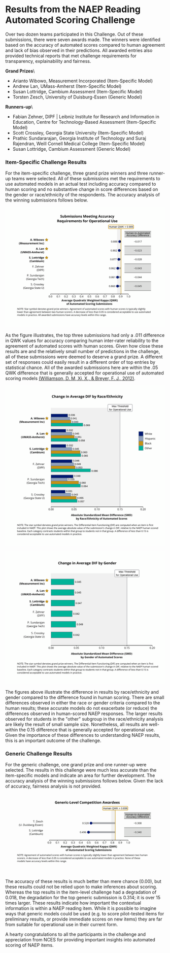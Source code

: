 # Results from the NAEP Reading Automated Scoring Challenge
Over two dozen teams participated in this Challenge.  Out of these submissions, there were seven awards made.  The winners were identified based on the accuracy of automated scores compared to human agreement and lack of bias observed in their predictions. All awarded entries also provided technical reports that met challenge requirements for transparency, explainability and fairness.

**Grand Prizes**\
- Arianto Wibowo, Measurement Incorporated (Item-Specific Model)
- Andrew Lan, UMass-Amherst (Item-Specific Model)
- Susan Lottridge, Cambium Assessment (Item-Specific Model)
- Torsten Zesch, University of Duisburg-Essen (Generic Model)
 
**Runners-up**\
- Fabian Zehner, DIPF | Leibniz Institute for Research and Information in Education,
Centre for Technology-Based Assessment (Item-Specific Model)
- Scott Crossley, Georgia State University (Item-Specific Model)
- Prathic Sundararajan, Georgia Institute of Technology and Suraj Rajendran, Weill Cornell Medical College (Item-Specific Model)
- Susan Lottridge, Cambium Assessment (Generic Model)

### Item-Specific Challenge Results
For the item-specific challenge, three grand prize winners and three runner-up teams were selected.  All of these submissions met the requirements to use automated models in an actual test including accuracy  compared to human scoring and no substantive change in score differences based on the gender or race/ethnicity of the respondents.  The accuracy analysis of the winning submissions follows below. 

<p><img src="images/greatest_hits_qwk_I.png" alt="QWK Differences for Automated Models in Item-Specific Challenge" /></p>
                                           
As the figure illustrates, the top three submissions had only a .011 difference in QWK values for accuracy comparing human inter-rater reliability to the agreement of automated scores with human scores.  Given how close these results are and the relatively small number of predictions in the challenge, all of these submissions were deemed to deserve a grand prize. A different set of responses could easily result in a different order of top entries by statistical chance.  All of the awarded submissions here are within the .05 QWK difference that is generally accepted for operational use of automated scoring models [(Williamson, D. M, Xi, X., & Breyer, F. J., 2012)](https://doi.org/10.1111/j.1745-3992.2011.00223.x).

<p><img src="images/greatest_hits_race_smd_I.png" alt="SMD Differences for Automated Models by Race/Ethnicity" /></p>
<p><img src="images/greatest_hits_gender_smd_I.png" alt="SMD Differences for Automated Models by Gender" /></p>

The figures above illustrate the difference in results by race/ethnicity and gender compared to the difference found in human scoring. There are small differences observed in either the race or gender criteria compared to the human results; these accurate models do not exacerbate (or reduce) the differences observed in human-scored NAEP responses. The larger results observed for students in the "other" subgroup in the race/ethnicity analysis are likely the result of small sample size. Nonetheless, all results are well-within the 0.15 difference that is generally accepted for operational use. Given the importance of these differences to understanding NAEP results, this is an important outcome of the challenge. 

### Generic Challenge Results
For the generic challenge, one grand prize and one runner-up were selected. The results in this challenge were much less accurate than the item-specific models and indicate an area for further development. The accuracy analysis of the winning submissions follows below. Given the lack of accuracy, fairness analysis is not provided. 

<p><img src="images/greatest_hits_qwk_G.png" alt="QWK Differences for Automated Models in Generic Challenge" /></p>

The accuracy of these results is much better than mere chance (0.00), but these results could not be relied upon to make inferences about scoring. Whereas the top results in the item-level challenge had a degradation of 0.018, the degradation for the top generic submission is 0.314; it is over 15 times larger.  These results indicate how important the contextual information is within a NAEP reading item. While it is possible to imagine ways that generic models could be used (e.g. to score pilot-tested items for preliminary results, or provide immediate scores on new items) they are far from suitable for operational use in their current form. 

A hearty congratulations to all the participants in the challenge and appreciation from NCES for providing important insights into automated scoring of NAEP items. 